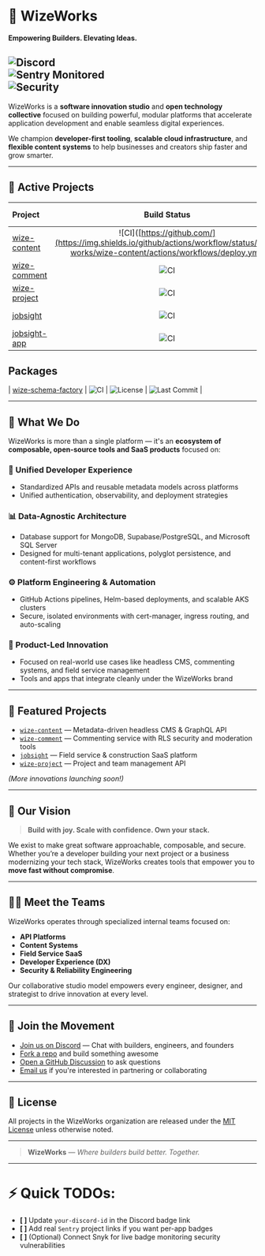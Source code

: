 # 🚀 WizeWorks

**Empowering Builders. Elevating Ideas.**

![Discord](https://img.shields.io/discord/1362937867793469510?label=Join%20our%20Discord&logo=discord&style=flat-square)  
![Sentry Monitored](https://img.shields.io/badge/monitored%20by-Sentry-orange?logo=sentry&style=flat-square)  
![Security](https://img.shields.io/badge/security-verified%20by%20Snyk-brightgreen?logo=snyk&style=flat-square)
---

WizeWorks is a **software innovation studio** and **open technology collective** focused on building powerful, modular platforms that accelerate application development and enable seamless digital experiences.

We champion **developer-first tooling**, **scalable cloud infrastructure**, and **flexible content systems** to help businesses and creators ship faster and grow smarter.

---

## 🚀 Active Projects

| Project | Build Status | License | Last Commit |
|:--------|:------------:|:-------:|:-----------:|
| [wize-content](https://github.com/wize-works/wize-content) | ![CI]([https://github.com/](https://img.shields.io/github/actions/workflow/status/wize-works/wize-content/actions/workflows/deploy.yml) | ![License](https://img.shields.io/github/license/wize-works/wize-content) | ![Last Commit](https://img.shields.io/github/last-commit/wize-works/wize-content) |
| [wize-comment](https://github.com/wize-works/wize-comment) | ![CI](https://github.com/wize-works/wize-comment/actions/workflows/deploy.yml/badge.svg) | ![License](https://img.shields.io/github/license/wize-works/wize-comment) | ![Last Commit](https://img.shields.io/github/last-commit/wize-works/wize-comment) |
| [wize-project](https://github.com/wize-works/wize-project) | ![CI](https://github.com/wize-works/wize-project/actions/workflows/deploy.yml/badge.svg) | ![License](https://img.shields.io/github/license/wize-works/wize-project) | ![Last Commit](https://img.shields.io/github/last-commit/wize-works/wize-project) |
| [jobsight](https://github.com/wize-works/jobsight) | ![CI](https://github.com/wize-works/jobsight/actions/workflows/deploy.yml/badge.svg) | ![License](https://img.shields.io/github/license/wize-works/jobsight) | ![Last Commit](https://img.shields.io/github/last-commit/wize-works/jobsight) |
| [jobsight-app](https://github.com/wize-works/jobsight-app) | ![CI](https://github.com/wize-works/jobsight-app/actions/workflows/deploy.yml/badge.svg) | ![License](https://img.shields.io/github/license/wize-works/jobsight-app) | ![Last Commit](https://img.shields.io/github/last-commit/wize-works/jobsight-app) |
## Packages
| [wize-schema-factory](https://github.com/wize-works/wize-schema-factory) | ![CI](https://github.com/wize-works/wize-schema-factory/actions/workflows/deploy.yml/badge.svg) | ![License](https://img.shields.io/github/license/wize-works/wize-schema-factory) | ![Last Commit](https://img.shields.io/github/last-commit/wize-works/wize-schema-factory) |

---

## 🌟 What We Do

WizeWorks is more than a single platform — it's an **ecosystem of composable, open-source tools and SaaS products** focused on:

### 🔄 Unified Developer Experience
- Standardized APIs and reusable metadata models across platforms
- Unified authentication, observability, and deployment strategies

### 📊 Data-Agnostic Architecture
- Database support for MongoDB, Supabase/PostgreSQL, and Microsoft SQL Server
- Designed for multi-tenant applications, polyglot persistence, and content-first workflows

### ⚙️ Platform Engineering & Automation
- GitHub Actions pipelines, Helm-based deployments, and scalable AKS clusters
- Secure, isolated environments with cert-manager, ingress routing, and auto-scaling

### 🚀 Product-Led Innovation
- Focused on real-world use cases like headless CMS, commenting systems, and field service management
- Tools and apps that integrate cleanly under the WizeWorks brand

---

## 🔧 Featured Projects

- [`wize-content`](https://github.com/wize-works/wize-content) — Metadata-driven headless CMS & GraphQL API
- [`wize-comment`](https://github.com/wize-works/wize-comment) — Commenting service with RLS security and moderation tools
- [`jobsight`](https://github.com/wize-works/jobsight) — Field service & construction SaaS platform
- [`wize-project`](https://github.com/wize-works/wize-project) — Project and team management API

_(More innovations launching soon!)_

---

## 🧐 Our Vision

> **Build with joy. Scale with confidence. Own your stack.**

We exist to make great software approachable, composable, and secure. Whether you’re a developer building your next project or a business modernizing your tech stack, WizeWorks creates tools that empower you to **move fast without compromise**.

---

## 🧑‍🧱 Meet the Teams

WizeWorks operates through specialized internal teams focused on:

- **API Platforms**
- **Content Systems**
- **Field Service SaaS**
- **Developer Experience (DX)**
- **Security & Reliability Engineering**

Our collaborative studio model empowers every engineer, designer, and strategist to drive innovation at every level.

---

## 📢 Join the Movement

- [Join us on Discord](https://discord.gg/your-discord-id) — Chat with builders, engineers, and founders
- [Fork a repo](https://github.com/wize-works) and build something awesome
- [Open a GitHub Discussion](https://github.com/wize-works/wize-content/discussions) to ask questions
- [Email us](mailto:hello@wize.works) if you're interested in partnering or collaborating

---

## 📜 License

All projects in the WizeWorks organization are released under the [MIT License](./LICENSE) unless otherwise noted.

---

> **WizeWorks** — _Where builders build better. Together._

---

# ⚡ Quick TODOs:
- **[ ]** Update `your-discord-id` in the Discord badge link
- **[ ]** Add real `Sentry` project links if you want per-app badges
- **[ ]** (Optional) Connect Snyk for live badge monitoring security vulnerabilities

